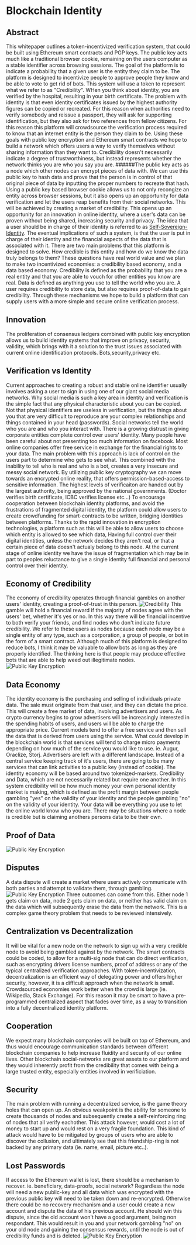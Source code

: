 # Blockchain Identity


## Abstract
This whitepaper outlines a token-incentivized verification system, that could be built using Ethereum smart contracts and PGP keys. The public key acts much like a traditional browser cookie, remaining on the users computer as a stable identifier across browsing sessions. The goal of the platform is to indicate a probability that a given user is the entity they claim to be. The platform is designed to incentivize people to approve people they know and be able to vote to get rid of bots. This system will use a token to represent what we refer to as "Credibility". WHen you think about identity, you are verified by the hospital, resulting in your birth certificate. The problem with identity is that even identity certificates issued by the highest authority figures can be copied or recreated. For this reason when authorities need to verify somebody and reissue a passport, they will ask for supporting identification, but they also ask for two references from fellow citizens. For this reason this platform will crowdsource the verification process required to know that an internet entity is the person they claim to be. Using these goals with public key encryption and Ethereum smart contracts we hope to build a network which offers users a way to verify themselves without sharing information than they want to. Credibility doesn't necessarily indicate a degree of trustworthiness, but instead represents whether the network thinks you are who you say you are. 
######The public key acts as a node which other nodes can encrypt pieces of data with. We can use this public key to hash data and prove that the person is in control of that original piece of data by inputting the proper numbers to recreate that hash. Using a public key based browser cookie allows us to not only recongize an entity across browser sessions, but it also opens up an opportunity for data verification and let the users reap benefits from their social networks. This will be achieved by creating a market of credibility. This opens up an opportunity for an innovation in online identity, where a user's data can be proven without being shared, increasing security and privacy. The idea that a user should be in charge of their identity is referred to as [Self-Sovereign-Identity](http://www.coindesk.com/path-self-sovereign-identity/). The eventual implications of such a system, is that the user is put in charge of their identity and the financial aspects of the data that is associated with it. There are two main problems that this platform is designed to solve. How credible is this entity and how do we know the data truly belongs to them? These questions have real world value and we plan to make two incentivized economies: a credibility based economy, and a data based economy. Credibility is defined as the probability that you are a real entity and that you are able to vouch for other entities you know are real. Data is defined as anything you use to tell the world who you are. A user requires credibility to store data, but also requires proof-of-data to gain credibility. Through these mechanisms we hope to build a platform that can supply users with a more simple and secure online verification process. 


## Innovation
The proliferation of consensus ledgers combined with public key encryption allows us to build identity systems that improve on privacy, security, validity, which brings with it a solution to the trust issues associated with current online identification protocols. Bots,security,privacy etc.


## Verification vs Identity
Current approaches to creating a robust and stable online identifier usually involves asking a user to sign in using one of our giant social media networks. Why social media is such a key area in identity and verification is the simple fact that any physical characteristic about you can be copied. Not that physical identifiers are useless in verification, but the things about you that are very difficult to reproduce are your complex relationships and things contained in your head (passwords). Social networks tell the world who you are and who you interact with. There is a growing distrust in giving corporate entities complete control over users' identity. Many people have been careful about not presenting too much information on facebook. Most online companies offer free service in exchange for the financial rights to your data. The main problem with this approach is lack of control on the users part to determine who gets to see what. This combined with the inability to tell who is real and who is a bot, creates a very insecure and messy social network. By utilizing public key cryptography we can move towards an encrypted online reality, that offers permission-based-access to sensitive information. 
The highest levels of verificaiton are handed out by the largest authority, being approved by the national governments. (Doctor verifies birth certificate, ICBC verifies license etc...) To encourage cooperation between blockchain identity platforms, and avoid the frustrations of fragmented digital identity, the platform could allow users to create crowdfunding for smart-contracts to be written, bridging identities between platforms. Thanks to the rapid innovation in encryption technologies, a platform such as this will be able to allow users to choose which entity is allowed to see which data, Having full control over their digital identities, unless the network decides they aren't real, or that a certain piece of data doesn't actualy belong to this node. At the current stage of online identity we have the issue of fragmentation which may be in part to peoples reluctance to give a single identity full financial and personal control over their identity. 

## Economy of Credibility
The economy of credibility operates through financial gambles on another users' identity, creating a proof-of-trust in this person.
![Credibility](https://github.com/kyledewy/BlockchainVerify/blob/master/charts/credibilitymarket.png)
This gamble will hold a financial reward if the majority of nodes agree with the users' bet, whether it's yes or no. In this way there will be financial incentive to both verify your friends, and find nodes who don't indicate future credibility.  We refer to these users as nodes because each node may be a single entity of any type, such as a corporation, a group of people, or bot in the form of a smart contract. Although much of this platform is designed to reduce bots, I think it may be valuable to allow bots as long as they are properly identified. The thinking here is that people may produce effective bots that are able to help weed out illegitimate nodes. 
![Public Key Encryption](https://github.com/kyledewy/BlockchainVerify/blob/master/charts/credibilitypayout.png)


## Data Economy
The identity economy is the purchasing and selling of individuals private data. The sale must originate from that user, and they can dictate the price. This will create a free market of data, involving advertisers and users. As crypto currency begins to grow advertisers will be increasingly interested in the spending habits of users, and users will be able to charge the appropriate price. Current models tend to offer a free service and then sell the data that is derived from users using the service. What could develop in the blockchain world is that services will tend to charge micro payments depending on how much of the service you would like to use. ie. Augur, Oraclize, Storj. Advertisers are left with a different landscape. Instead of a central service keeping track of it's users, there are going to be many services that can link activities to a public key (instead of cookie). The identity economy will be based around two tokenized-markets. Credibility and Data, which are not necessarily related but require one another. In this system credibility will be how much money your own personal identity market is making, which is defined as the profit margin between people gambling "yes" on the validity of your identity and the people gambling "no" on the validity of your identity. Your data will be everything you use to let the online world know who you are. There may be situations where a node is credible but is claiming anothers persons data to be their own.

## Proof of Data 
![Public Key Encryption](https://github.com/kyledewy/BlockchainVerify/blob/master/charts/publickey.png)

## Disputes
A data dispute will create a market where users actively communicate with both parties and attempt to validate them, through gambling. 
![Public Key Encryption](https://github.com/kyledewy/BlockchainVerify/blob/master/charts/disputes.png)
Three outcomes can come from this. Either node 1 gets claim on data, node 2 gets claim on data, or neither has valid claim on the data which will subsequently erase the data from the network. This is a complex game theory problem that needs to be reviewed intensively. 

## Centralization vs Decentralization
It will be vital for a new node on the network to sign up with a very credible node to avoid being gambled against by the network. The smart contracts could be coded, to allow for a multi-sig node that can do direct verification, such as encrypting drivers license numbers, proof of address or any of the typical centralized verification approaches. With token-incentivization, decentralization is an efficient way of delegating power and offers higher security, however, it is a difficult approach when the network is small. Crowdsourced economies work better when the crowd is large (ie. Wikipedia, Stack Exchange). For this reason it may be smart to have a pre-programmed centralized aspect that fades over time, as a way to transition into a fully decentralized identity platform. 

## Cooperation
We expect many blockchain companies will be built on top of Ethereum, and thus would encourage communication standards between different blockchain companies to help increase fluidity and security of our online lives. Other blockchain social-networks are great assets to our platform and they would inherently profit from the credibility that comes with being a large trusted entity, especially entities involved in verificiation.

## Security 
The main problem with running a decentralized service, is the game theory holes that can open up. An obvious weakpoint is the ability for someone to create thousands of nodes and subsequently create a self-reinforcing ring of nodes that all verify eachother. This attack however, would cost a lot of money to start up and would rest on a very fragile foundation. This kind of attack would have to be mitigated by groups of users who are able to discover the collusion, and ultimately see that this friendship-ring is not backed by any primary data (ie. name, email, picture etc..). 

## Lost Passwords
If access to the Ethereum wallet is lost, there should be a mechanism to recover. ie. beneficiary, data-proofs, social network? Regardless the node will need a new public-key and all data which was encrypted with the previous public key will need to be taken down and re-encrypted. Otherwise there could be no recovery mechanism and a user could create a new account and dispute the data of his previous account. He should win this dispute, since the old account won't have a good argument, being non respondant. This would result in you and your network gambling "no" on your old node and gaining the consensus rewards, until the node is out of credibility funds and is deleted. 
![Public Key Encryption](https://github.com/kyledewy/BlockchainVerify/blob/master/charts/lostpassword.png)

